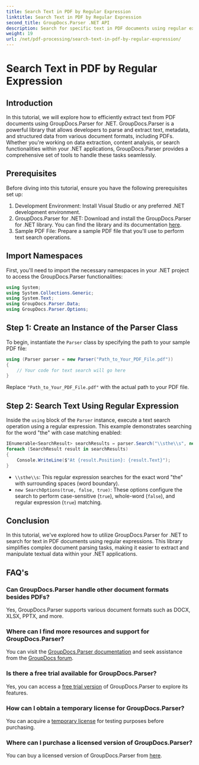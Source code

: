 ```yaml
---
title: Search Text in PDF by Regular Expression
linktitle: Search Text in PDF by Regular Expression
second_title: GroupDocs.Parser .NET API
description: Search for specific text in PDF documents using regular expressions with GroupDocs.Parser. Extract, analyze, and manipulate PDF text effortlessly.
weight: 19
url: /net/pdf-processing/search-text-in-pdf-by-regular-expression/
---
```


# Search Text in PDF by Regular Expression

## Introduction
In this tutorial, we will explore how to efficiently extract text from PDF documents using GroupDocs.Parser for .NET. GroupDocs.Parser is a powerful library that allows developers to parse and extract text, metadata, and structured data from various document formats, including PDFs. Whether you're working on data extraction, content analysis, or search functionalities within your .NET applications, GroupDocs.Parser provides a comprehensive set of tools to handle these tasks seamlessly.
## Prerequisites
Before diving into this tutorial, ensure you have the following prerequisites set up:
1. Development Environment: Install Visual Studio or any preferred .NET development environment.
2. GroupDocs.Parser for .NET: Download and install the GroupDocs.Parser for .NET library. You can find the library and its documentation [here](https://releases.groupdocs.com/parser/net/).
3. Sample PDF File: Prepare a sample PDF file that you'll use to perform text search operations.

## Import Namespaces
First, you'll need to import the necessary namespaces in your .NET project to access the GroupDocs.Parser functionalities:
```csharp
using System;
using System.Collections.Generic;
using System.Text;
using GroupDocs.Parser.Data;
using GroupDocs.Parser.Options;
```
## Step 1: Create an Instance of the Parser Class
To begin, instantiate the `Parser` class by specifying the path to your sample PDF file:
```csharp
using (Parser parser = new Parser("Path_to_Your_PDF_File.pdf"))
{
    // Your code for text search will go here
}
```
Replace `"Path_to_Your_PDF_File.pdf"` with the actual path to your PDF file.
## Step 2: Search Text Using Regular Expression
Inside the `using` block of the `Parser` instance, execute a text search operation using a regular expression. This example demonstrates searching for the word "the" with case matching enabled:
```csharp
IEnumerable<SearchResult> searchResults = parser.Search("\\sthe\\s", new SearchOptions(true, false, true));
foreach (SearchResult result in searchResults)
{
    Console.WriteLine($"At {result.Position}: {result.Text}");
}
```
- `\\sthe\\s`: This regular expression searches for the exact word "the" with surrounding spaces (word boundary).
- `new SearchOptions(true, false, true)`: These options configure the search to perform case-sensitive (`true`), whole-word (`false`), and regular expression (`true`) matching.

## Conclusion
In this tutorial, we've explored how to utilize GroupDocs.Parser for .NET to search for text in PDF documents using regular expressions. This library simplifies complex document parsing tasks, making it easier to extract and manipulate textual data within your .NET applications.

## FAQ's
### Can GroupDocs.Parser handle other document formats besides PDFs?
Yes, GroupDocs.Parser supports various document formats such as DOCX, XLSX, PPTX, and more.
### Where can I find more resources and support for GroupDocs.Parser?
You can visit the [GroupDocs.Parser documentation](https://tutorials.groupdocs.com/parser/net/) and seek assistance from the [GroupDocs forum](https://forum.groupdocs.com/c/parser/17).
### Is there a free trial available for GroupDocs.Parser?
Yes, you can access a [free trial version](https://releases.groupdocs.com/) of GroupDocs.Parser to explore its features.
### How can I obtain a temporary license for GroupDocs.Parser?
You can acquire a [temporary license](https://purchase.groupdocs.com/temporary-license/) for testing purposes before purchasing.
### Where can I purchase a licensed version of GroupDocs.Parser?
You can buy a licensed version of GroupDocs.Parser from [here](https://purchase.groupdocs.com/buy).
